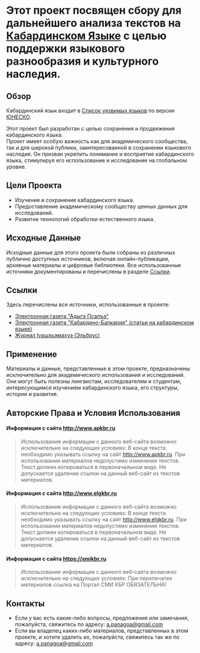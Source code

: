 # Этот проект посвящен сбору для дальнейшего анализа текстов на [Кабардинском Языке](https://ru.wikipedia.org/wiki/%D0%9A%D0%B0%D0%B1%D0%B0%D1%80%D0%B4%D0%B8%D0%BD%D0%BE-%D1%87%D0%B5%D1%80%D0%BA%D0%B5%D1%81%D1%81%D0%BA%D0%B8%D0%B9_%D1%8F%D0%B7%D1%8B%D0%BA) с целью поддержки языкового разнообразия и культурного наследия. 

## Обзор
Кабардинский язык входит в [Список уязвимых языков](https://en.wikipedia.org/wiki/Lists_of_endangered_languages) по версии [ЮНЕСКО](https://en.wikipedia.org/wiki/List_of_endangered_languages_in_Russia).

Этот проект был разработан с целью сохранения и продвижения кабардинского языка.  
Проект имеет особую важность как для академического сообщества, так и для широкой публики, заинтересованной в сохранении языкового наследия. 
Он призван укрепить понимание и восприятие кабардинского языка, стимулируя его использование и исследование на глобальном уровне.

## Цели Проекта
- Изучение и сохранение кабардинского языка.
- Предоставление академическому сообществу ценных данных для исследований.
- Развитие технологий обработки естественного языка.

## Исходные Данные
Исходные данные для этого проекта были собраны из различных публично доступных источников, включая онлайн-публикации, архивные материалы и цифровые библиотеки. 
Все использованные источники документированы и перечислены в разделе [Ссылки](#ссылки).

## Ссылки
Здесь перечислены все источники, использованные в проекте:
- [Электронная газета "Адыгэ Псалъэ"](http://www.apkbr.ru/)
- [Электронная газета "Кабардино-Балкария" (статьи на кабардинском языке)](https://elgkbr.ru/newskab)
- [Журнал Iуащхьэмахуэ (Эльбрус)](https://smikbr.ru/oshhamaho)

## Применение
Материалы и данные, представленные в этом проекте, предназначены исключительно для академического использования и исследований. 
Они могут быть полезны лингвистам, исследователям и студентам, интересующимся изучением кабардинского языка, его структуры, истории и развития.

## Авторские Права и Условия Использования

#### Информация с сайта http://www.apkbr.ru
> Использование информации с данного веб-сайта возможно исключительно на следующих условиях:
В конце текста необходимо указывать ссылку на сайт http://www.apkbr.ru.
При использовании материалов недопустимо изменение текстов. Текст должен копироваться в первоначальном виде.
Не допускается удаление ссылки на данный веб-сайт из текстов материалов.

#### Информация с сайта http://www.elgkbr.ru
> Использование информации с данного веб-сайта возможно исключительно на следующих условиях:
В конце текста необходимо указывать ссылку на сайт http://www.elgkbr.ru.
При использовании материалов недопустимо изменение текстов. Текст должен копироваться в первоначальном виде.
Не допускается удаление ссылки на данный веб-сайт из текстов материалов.

#### Информация с сайта https://smikbr.ru
> Использование информации с данного веб-сайта возможно исключительно на следующих условиях:
При перепечатке материалов ссылка на Портал СМИ КБР ОБЯЗАТЕЛЬНА!

## Контакты
- Если у вас есть какие-либо вопросы, предложения или замечания, пожалуйста, свяжитесь по адресу: a.panagoa@gmail.com 
- Если вы владелец каких-либо материалов, представленных в этом проекте, и хотите удалить их, пожалуйста, свяжитесь так же по адресу: a.panagoa@gmail.com 

